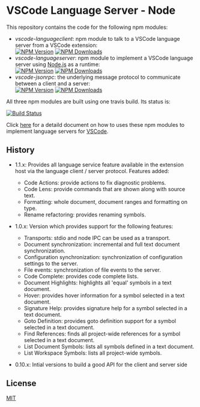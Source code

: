 # VSCode Language Server - Node

This repository contains the code for the following npm modules:

* _vscode-languageclient_: npm module to talk to a VSCode language server from a VSCode extension:<br>
[![NPM Version](https://img.shields.io/npm/v/vscode-languageclient.svg)](https://npmjs.org/package/vscode-languageclient)
[![NPM Downloads](https://img.shields.io/npm/dm/vscode-languageclient.svg)](https://npmjs.org/package/vscode-languageclient)
* _vscode-languageserver_: npm module to implement a VSCode language server using [Node.js](https://nodejs.org/) as a runtime:<br>
[![NPM Version](https://img.shields.io/npm/v/vscode-languageserver.svg)](https://npmjs.org/package/vscode-languageserver)
[![NPM Downloads](https://img.shields.io/npm/dm/vscode-languageserver.svg)](https://npmjs.org/package/vscode-languageserver)
* _vscode-jsonrpc_: the underlying message protocol to communicate between a client and a server:<br>
[![NPM Version](https://img.shields.io/npm/v/vscode-jsonrpc.svg)](https://npmjs.org/package/vscode-jsonrpc)
[![NPM Downloads](https://img.shields.io/npm/dm/vscode-jsonrpc.svg)](https://npmjs.org/package/vscode-jsonrpc)

All three npm modules are built using one travis build. Its status is:

[![Build Status](https://travis-ci.org/Microsoft/vscode-languageserver-node.svg?branch=master)](https://travis-ci.org/Microsoft/vscode-languageserver-node)

Click [here](https://code.visualstudio.com/docs/extensions/example-language-server) for a detaild document on how to uses these npm modules to implement 
language servers for [VSCode](https://code.visualstudio.com/).

## History

* 1.1.x: Provides all language service feature available in the extension host via the language client / server protocol. Features added:
  * Code Actions: provide actions to fix diagnostic problems.
  * Code Lens: provide commands that are shown along with source text.
  * Formatting: whole document, document ranges and formatting on type.
  * Rename refactoring: provides renaming symbols.

* 1.0.x: Version which provides support for the following features:
  * Transports: stdio and node IPC can be used as a transport.
  * Document synchronization: incremental and full text document synchronization.
  * Configuration synchronization: synchronization of configuration settings to the server.
  * File events: synchronization of file events to the server.
  * Code Complete: provides code complete lists.
  * Document Highlights: highlights all 'equal' symbols in a text document.
  * Hover: provides hover information for a symbol selected in a text document.
  * Signature Help: provides signature help for a symbol selected in a text document.
  * Goto Definition: provides goto definition support for a symbol selected in a text document.
  * Find References: finds all project-wide references for a symbol selected in a text document.
  * List Document Symbols: lists all symbols defined in a text document.
  * List Workspace Symbols: lists all project-wide symbols.

* 0.10.x: Intial versions to build a good API for the client and server side

## License
[MIT](https://github.com/Microsoft/vscode-languageserver-node/blob/master/License.txt)
